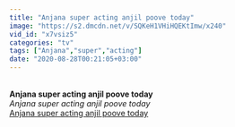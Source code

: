 ```yaml
---
title: "Anjana super acting anjil poove today"
image: "https://s2.dmcdn.net/v/SQKeH1VHiHQEKtImw/x240"
vid_id: "x7vsiz5"
categories: "tv"
tags: ["Anjana","super","acting"]
date: "2020-08-28T00:21:05+03:00"
---
```

<br><b>Anjana super acting anjil poove today</b><br> <i>Anjana super acting anjil poove today</i><br> <u>Anjana super acting anjil poove today</u>
